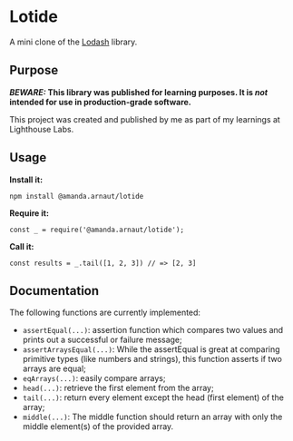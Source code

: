 # Lotide

A mini clone of the [Lodash](https://lodash.com) library.

## Purpose

**_BEWARE:_ This library was published for learning purposes. It is _not_ intended for use in production-grade software.**

This project was created and published by me as part of my learnings at Lighthouse Labs. 

## Usage

**Install it:**

`npm install @amanda.arnaut/lotide`

**Require it:**

`const _ = require('@amanda.arnaut/lotide');`

**Call it:**

`const results = _.tail([1, 2, 3]) // => [2, 3]`

## Documentation

The following functions are currently implemented:

* `assertEqual(...)`: assertion function which compares two values and prints out a successful or failure message;
* `assertArraysEqual(...)`: While the assertEqual is great at comparing primitive types (like numbers and strings), this function asserts if two arrays are equal;
* `eqArrays(...)`: easily compare arrays;
* `head(...)`: retrieve the first element from the array;
* `tail(...)`: return every element except the head (first element) of the array;
* `middle(...)`: The middle function should return an array with only the middle element(s) of the provided array.